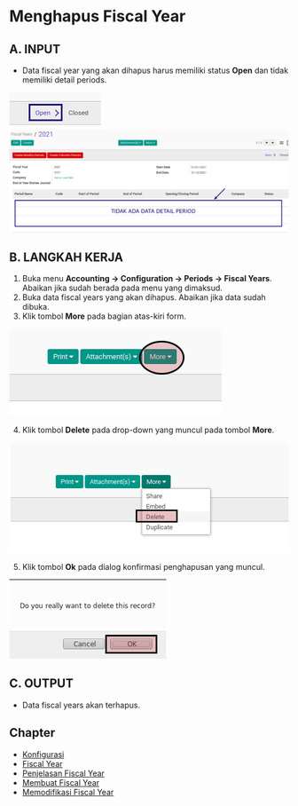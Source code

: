 # Menghapus Fiscal Year

## A. INPUT

* Data fiscal year yang akan dihapus harus memiliki status **Open** dan tidak memiliki detail periods.

![](../../img/fiscal-years/status-open.png)
![](../../img/fiscal-years/no-detail-period.png)

## B. LANGKAH KERJA

1. Buka menu **Accounting -> Configuration -> Periods -> Fiscal Years**. Abaikan jika sudah berada pada menu yang dimaksud.
2. Buka data fiscal years yang akan dihapus. Abaikan jika data sudah dibuka.
3. Klik tombol **More** pada bagian atas-kiri form.

![](../../img/tombol-umum/tombol-more.png)

4. Klik tombol **Delete** pada drop-down yang muncul pada tombol **More**.

![](../../img/tombol-umum/tombol-hapus-form.png)

5. Klik tombol **Ok** pada dialog konfirmasi penghapusan yang muncul.

![](../../img/tombol-umum/tombol-ok-hapus.png)

## C. OUTPUT

* Data fiscal years akan terhapus.

## Chapter
- [Konfigurasi](../../konfigurasi.md)
- [Fiscal Year](../fiscal-year.md)
- [Penjelasan Fiscal Year](penjelasan.md)
- [Membuat Fiscal Year](membuat.md)
- [Memodifikasi Fiscal Year](memodifikasi.md)
